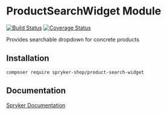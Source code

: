 # ProductSearchWidget Module
[![Build Status](https://travis-ci.org/spryker-shop/product-search-widget.svg)](https://travis-ci.org/spryker-shop/product-search-widget)
[![Coverage Status](https://coveralls.io/repos/github/spryker-shop/product-search-widget/badge.svg)](https://coveralls.io/github/spryker-shop/product-search-widget)

Provides searchable dropdown for concrete products

## Installation

```
composer require spryker-shop/product-search-widget
```

## Documentation

[Spryker Documentation](https://academy.spryker.com/developing_with_spryker/module_guide/modules.html)
